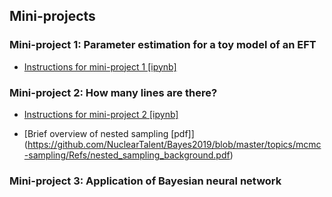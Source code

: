 ## Mini-projects

### Mini-project 1: Parameter estimation for a toy model of an EFT

* [Instructions for mini-project 1 [ipynb]](https://github.com/NuclearTalent/Bayes2019/blob/master/mini-projects/mini-project_I_toy_model_of_EFT.ipynb) 

### Mini-project 2: How many lines are there?

* [Instructions for mini-project 2 [ipynb]](https://github.com/NuclearTalent/Bayes2019/blob/master/mini-projects/mini-project_II_how_many_lines.ipynb) 

* [Brief overview of nested sampling [pdf]] (https://github.com/NuclearTalent/Bayes2019/blob/master/topics/mcmc-sampling/Refs/nested_sampling_background.pdf) 


### Mini-project 3: Application of Bayesian neural network

